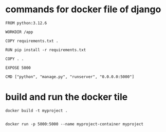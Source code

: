 # commands for docker file of django

    FROM python:3.12.6

    WORKDIR /app

    COPY requirements.txt .

    RUN pip install -r requirements.txt

    COPY . .

    EXPOSE 5000

    CMD ["python", "manage.py", "runserver", "0.0.0.0:5000"]


# build and run the docker tile
    docker build -t myproject .


    docker run -p 5000:5000 --name myproject-container myproject
